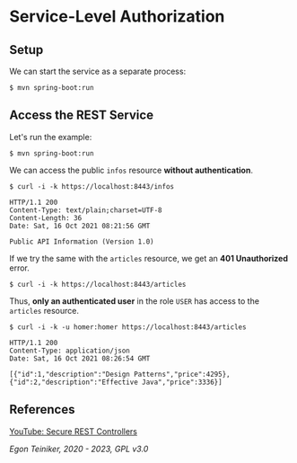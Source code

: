 # Service-Level Authorization

## Setup 

We can start the service as a separate process:
```
$ mvn spring-boot:run
```

## Access the REST Service

Let's run the example:
```
$ mvn spring-boot:run
```

We can access the public `infos` resource **without authentication**.
```
$ curl -i -k https://localhost:8443/infos

HTTP/1.1 200 
Content-Type: text/plain;charset=UTF-8
Content-Length: 36
Date: Sat, 16 Oct 2021 08:21:56 GMT

Public API Information (Version 1.0)
```

If we try the same with the `articles` resource, we get an **401 Unauthorized** error.
```
$ curl -i -k https://localhost:8443/articles
```

Thus, **only an authenticated user** in the role `USER` has access to the `articles` resource.
```
$ curl -i -k -u homer:homer https://localhost:8443/articles

HTTP/1.1 200 
Content-Type: application/json
Date: Sat, 16 Oct 2021 08:26:54 GMT

[{"id":1,"description":"Design Patterns","price":4295},{"id":2,"description":"Effective Java","price":3336}]
```


## References

[YouTube: Secure REST Controllers](https://youtu.be/OYr9HUPmhSw)

*Egon Teiniker, 2020 - 2023, GPL v3.0*